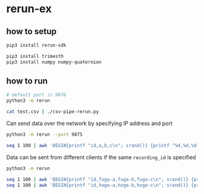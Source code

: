 # rerun-ex

## how to setup
``` bash
pip3 install rerun-sdk

pip3 install trimesth
pip3 install numpy numpy-quaternion
```

## how to run

``` bash
# default port is 9876
python3 -m rerun

cat test.csv | ./csv-pipe-rerun.py
```

Can send data over the network by specifying IP address and port
``` bash
python3 -m rerun --port 9875

seq 1 100 | awk 'BEGIN{printf "id,a,b,c\n"; srand()} {printf "%d,%d,%d,%d\n", NR-1, int(rand()*10), int(rand()*50), int(rand()*100)}' | ./csv-pipe-rerun.py --addr 127.0.0.1:9875
```

Data can be sent from different clients if the same `recording_id` is specified
``` bash
python3 -m rerun

seq 1 100 | awk 'BEGIN{printf "id,fuga-a,fuga-b,fuga-c\n"; srand()} {printf "%d,%d,%d,%d\n", NR-1, int(rand()*10), int(rand()*50), int(rand()*30)}' | ./csv-pipe-rerun.py --addr 127.0.0.1:9876 --interval 0.2 -t fuga --recording_id=test
seq 1 100 | awk 'BEGIN{printf "id,hoge-a,hoge-b,hoge-c\n"; srand()} {printf "%d,%d,%d,%d\n", NR-1, int(rand()*20), int(rand()*80), int(rand()*90)}' | ./csv-pipe-rerun.py --addr 127.0.0.1:9876 --interval 0.2 -t hoge --recording_id=test
```
